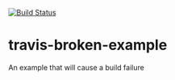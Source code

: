 [![Build Status](https://travis-ci.org/sparticlesteve/travis-broken-example.svg?branch=master)](https://travis-ci.org/sparticlesteve/travis-broken-example)
# travis-broken-example

An example that will cause a build failure
